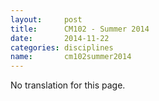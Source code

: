 ```yaml
---
layout:     post
title:      CM102 - Summer 2014
date:       2014-11-22
categories: disciplines
name:       cm102summer2014
---
```

No translation for this page.
